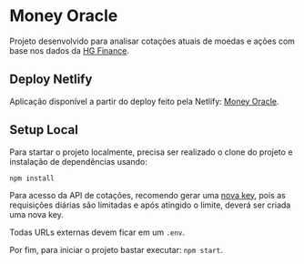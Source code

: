 # Money Oracle

Projeto desenvolvido para analisar cotações atuais de moedas e ações com base nos dados da [HG Finance](https://hgbrasil.com/status/finance).

## Deploy Netlify

Aplicação disponível a partir do deploy feito pela Netlify: [Money Oracle](https://tubular-seahorse-641dc4.netlify.app).

## Setup Local

Para startar o projeto localmente, precisa ser realizado o clone do projeto e instalação de dependências usando:

`npm install`

Para acesso da API de cotações, recomendo gerar uma [nova key](https://console.hgbrasil.com/documentation/finance#autenticacao-e-chave), pois as requisições diárias são limitadas e após atingido o limite, deverá ser criada uma nova key.

Todas URLs externas devem ficar em um `.env`.

Por fim, para iniciar o projeto bastar executar: `npm start`.

